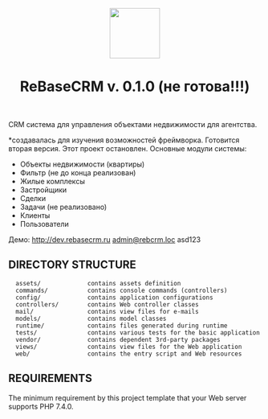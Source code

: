 <p align="center">
    <a href="https://github.com/yiisoft" target="_blank">
        <img src="https://avatars0.githubusercontent.com/u/993323" height="100px">
    </a>
    <h1 align="center">ReBaseCRM v. 0.1.0 (не готова!!!)</h1>
    <br>
</p>

CRM система для управления объектами недвижимости для агентства.

*создавалась для изучения возможностей фреймворка. Готовится вторая версия. Этот проект остановлен.
Основные модули системы:
<ul>
    <li>Объекты недвижимости (квартиры)</li>
    <li>Фильтр (не до конца реализован)</li>
    <li>Жилые комплексы</li>
    <li>Застройщики</li>
    <li>Сделки</li>
    <li>Задачи (не реализовано)</li>
    <li>Клиенты</li>
    <li>Пользователи</li>
</ul>

Демо:
http://dev.rebasecrm.ru
admin@rebcrm.loc
asd123


DIRECTORY STRUCTURE
-------------------

      assets/             contains assets definition
      commands/           contains console commands (controllers)
      config/             contains application configurations
      controllers/        contains Web controller classes
      mail/               contains view files for e-mails
      models/             contains model classes
      runtime/            contains files generated during runtime
      tests/              contains various tests for the basic application
      vendor/             contains dependent 3rd-party packages
      views/              contains view files for the Web application
      web/                contains the entry script and Web resources



REQUIREMENTS
------------

The minimum requirement by this project template that your Web server supports PHP 7.4.0.